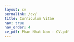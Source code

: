 ```yaml
---
layout: cv
permalink: /cv/
title: Curriculum Vitae
nav: true
nav_order: 4
cv_pdf: Phan Nhat Nam - CV.pdf
---
```

